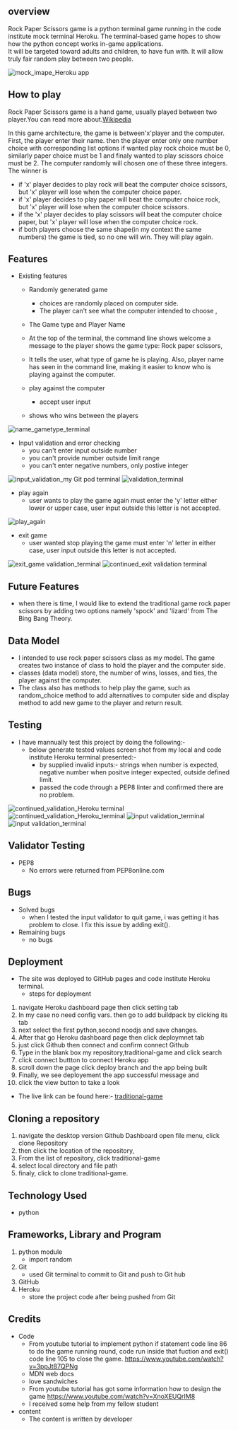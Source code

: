 
##   overview 
 
Rock Paper Scissors game is a python terminal game running in the code institute mock terminal Heroku.
The terminal-based game hopes to show how the python concept works in-game applications.  
It will be targeted toward adults and children, to have fun with. It will allow truly fair random play between two people.

![mock_imape_Heroku app](https://user-images.githubusercontent.com/116649197/226162114-5e931b52-106d-4d75-a2c3-803ad8970201.png)


##  How to play
Rock Paper Scissors game is a hand game, usually played between two player.You can read more about.[Wikipedia](https://en.wikipedia.org/wiki/Rock_paper_scissors) 

In this game architecture, the game is between'x'player and the computer. First, the player enter their name. then the player enter only one number choice with corresponding list options if wanted play rock choice must be 0, similarly paper choice must be 1 and finaly wanted to play scissors choice must be 2. The computer randomly will chosen one of these three integers.
The winner is 
 - if 'x' player decides to play rock will beat the computer choice scissors, but 'x' player will lose when the computer choice paper.
 - if 'x' player decides to play paper will beat the computer choice rock, but 'x' player will lose when the computer choice scissors.
 - if the 'x' player decides to play scissors will beat the computer choice paper, but 'x' player will lose when the computer choice rock.
 - if both players choose the same shape(in my context the same numbers) the game is tied, so no one will win. They will play again. 
 ##   Features 
	
  - Existing features
       - Randomly generated game
          - choices are randomly placed on computer side.
          - The player can't see what the computer intended to choose ,
       
       - The Game type and Player Name    
	 - At the top of the terminal, the command line shows welcome a message to 
               the player shows the game type: Rock paper scissors, 
	 - It tells the user, what type of game he is playing. Also, player name has seen in the 
               command line, making it easier to know who is playing against the computer.
	 - play against the computer
         - accept user input
	 - shows who wins between the players
  
![name_gametype_terminal](https://user-images.githubusercontent.com/116649197/226162485-3ee14007-c36c-43a1-90f6-69bc44fd4b56.png)
      
  - Input validation and error checking 
    - you can't enter input outside number
    - you can't provide number outside limit range				
    - you can't enter negative numbers, only postive integer

![input_validation_my Git pod terminal](https://user-images.githubusercontent.com/116649197/226163350-26a53051-29de-43d7-8758-8c97255c45eb.png)
![validation_terminal](https://user-images.githubusercontent.com/116649197/226162983-406debf5-4fa8-4eec-8bd1-1a66609e9e6d.png)
         
  - play again
    - user wants to play the game again must enter the 'y' letter either 
        lower or upper case, user input outside this letter is not accepted.

![play_again](https://user-images.githubusercontent.com/116649197/226163018-bf87cefb-41ef-44f4-9908-4de08a4b7d43.png)
          
  - exit game
    - user wanted stop playing the game must enter 'n' letter in 
     either case, user input outside this letter is not accepted.

![exit_game validation_terminal](https://user-images.githubusercontent.com/116649197/226162367-8f0eddb1-3f02-4135-bcdb-29556b89bb8d.png)
![continued_exit validation terminal](https://user-images.githubusercontent.com/116649197/226162822-4caa348c-2ffe-4422-8855-ffa4278607ef.png)	

## Future Features
			
  - when there is time, I would like to extend the traditional game rock paper scissors 
    by adding two options namely 'spock' and 'lizard' from The Bing Bang Theory.
			
## Data Model

- I intended to use rock paper scissors class as my model. The game creates two instance
    of class to hold the player and the computer side.
- classes (data model) store, the number of wins, losses, and ties, the player against the computer.
- The class also has methods to help play the game, such as random_choice method to add alternatives to computer side 
   and display method to add new game to the player and return result.

## Testing
   - I have mannually test this project by doing the following:-
     - below generate tested values screen shot  from my local and code institute Heroku terminal
      presented:-
       - by supplied invalid inputs:- strings when number is expected,
         negative number when positve integer expected, outside defined limit.
       - passed the code through a PEP8 linter and confirmed there are no
         problem.			


![continued_validation_Heroku terminal](https://user-images.githubusercontent.com/116649197/226162836-bf010ad7-eb82-4b64-a242-51ac81b326b4.png)
![continued_validation_Heroku_terminal](https://user-images.githubusercontent.com/116649197/226162849-c5bf2916-fc89-45b1-b688-4b1460df4e13.png)
![input validation_terminal](https://user-images.githubusercontent.com/116649197/226162724-84b3c8c2-ff99-41b5-86b7-d3975e3fa453.png)
![input validation_terminal](https://user-images.githubusercontent.com/116649197/226162456-a1eaf1ee-265a-4d61-9129-e90a537f6116.png)


## Validator Testing
  - PEP8			
	  - No errors were returned from PEP8online.com
## Bugs
  - Solved bugs
      - when I tested the input validator to quit game, i was getting it has problem to close. 
        I fix this issue by adding exit().
  - Remaining bugs
      - no bugs 

## Deployment
 - The site was deployed to GitHub pages and code institute Heroku terminal.
   - steps for deployment   
1. navigate Heroku  dashboard page  then click setting tab
2. In my case no need config vars. then go to add buildpack by clicking its tab
3. next select the first python,second noodjs and save changes.
4. After  that go Heroku dashboard page  then click deploymnet tab
5. just click Github then connect and confirm connect Github
6. Type in the blank box my repository,traditional-game and click search
7. click connect buttton to connect Heroku app
8. scroll down the page click deploy branch and the app being built
9. Finally, we see deployement the app successful message and
10. click the view button to take a look
- The live link can be found here:- [traditional-game](https://traditional-play.herokuapp.com/)

## Cloning a repository
 1. navigate the desktop version Github Dashboard 
    open file menu, click clone Repository
 2. then click the location of the repository, 
 3. From the list of repository, click traditional-game
 4. select local directory and file path
 5. finaly, click to clone traditional-game.

## Technology Used
   - python

## Frameworks, Library and Program
1. python module
   - import random
2. Git
   - used Git terminal to commit to Git and push to Git hub
3. GitHub
4. Heroku
   - store the project code after being pushed from Git

## Credits
   - Code
      - From youtube tutorial to implement python if statement code line 86
        to do the game running round, code run inside that fuction and exit() code line 105
        to close the game.
        https://www.youtube.com/watch?v=3ppJt87QPNg
      - MDN web docs
      - love sandwiches 
      - From youtube tutorial has got some information how to design the game 
       https://www.youtube.com/watch?v=XnoXEUQrIM8
      - I received some help from my fellow student 
   - content
	   - The content is written by developer





